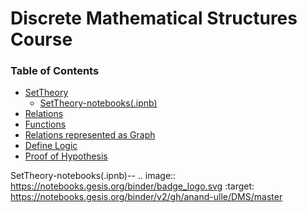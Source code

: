 # Discrete Mathematical Structures Course

### Table of Contents

* [SetTheory](#Section1)
  * [SetTheory-notebooks(.ipnb)](#Section1.1)
* [Relations](#Section2)
* [Functions](#Section3)
* [Relations represented as Graph](#Section4)
* [Define Logic](#Section5)
* [Proof of Hypothesis](#Section6)



SetTheory-notebooks(.ipnb)-- .. image:: https://notebooks.gesis.org/binder/badge_logo.svg
 :target: https://notebooks.gesis.org/binder/v2/gh/anand-ulle/DMS/master
